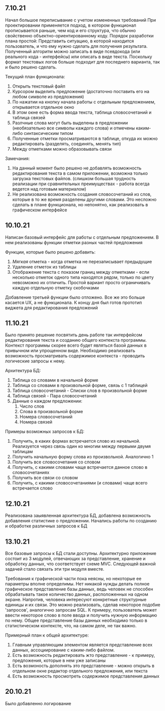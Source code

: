 ## 7.10.21

Начал большое переписывание с учетом измененных требований
При проектировании применяется подход, в котором функционал прописывается раньше, чем
код и его структура, что обычно свойственно объектно-ориентированному коду.
Порядок разработки плана простой: Представить ситуацию, в которой находится пользователь,
и что ему нужно сделать для получения результата.
Полученный алгоритм можно записать в виде псевдокода (или реального кода - интерфейсы)
или описать в виде текста. Поскольку формат текстовых логов больше подходит для последнего
варианта, так и было решено сделать.

Текущий план функционала: 
1) Открыть текстовый файл
2) Курсором выделить предложение (достаточно поставить его на любом символе из предложения)
3) По нажатии на кнопку начала работы с отдельным предложением, открывается отдельное окно
4) В этом окне есть форма ввода текста, таблица словосочетаний и таблица связей
5) Разлчные слова могут быть выделены в предложении (необязательно все символы каждого слова)
 и отмечены каким-либо синтаксическим типом
6) Полученные отметки просматриваются в таблице, откуда их можно редактировать (разделять, соединять, менять тип)
7) Между отметками можно образовывать связи

Замечания: 
1) На данный момент было решено не добавлять возможность редактирования текста
 в самом приложении, возможна только загрузка текстовых файлов. (слишком большая
 трудность реализации при сравнительных преимуществах - работа всегда ведется 
 над готовым материалом)
2) Не реализована возможность создания словосочетаний из слов, которые в то же 
 время разделены другими словами. Это несложно сделать в плане функционала, но непонятно,
 как реализовать в графическом интерфейсе

## 10.10.21
Написан базовый интерфейс для работы с отдельным предложением.
В нем реализованы функции отметки разных частей предложения

Функции, которые было решено добавить:
1) *Мягкая* отметка - когда отметка не перезаписывает предыдущие
2) Удаление отметок из таблицы
3) Отображение текста с показом границ между отметками - если несколько отметок одного типа находятся рядом, только по цвету невозможно их отличить. Простой вариант просто ограничивать каждую отдельную отметку скобочками

Добавление третьей функции было отложено. Все же это больше касается UX, а не функционала.
К концу дня был готов прототип виджета для редактирования предложений

## 11.10.21

Было принято решение посвятить день работе так интерфейсом редактирования текста и созданию общего контекста 
программы. Контекст программы скорее всего будет являться базой данных в привычном или упрощенном виде.
Необходимо реализовать возможность просматривать содержимое контекста - проводить логические запросы к нему.

Архитектура БД:
1) Таблица со словами в начальной форме
2) Таблица со словами в произвольной форме, связь с 1 таблицей 
3) Таблица словосочетаний - Списки слов в произвольной форме 
4) Таблица связей - Пара словосочетаний 
5) Данные о каждом предложении:
   1. Число слов
   2. Слова в произвольной форме
   3. Номера словосочетаний 
   4. Номера связей

Примеры возможных запросов к БД: 
1) Получить, в каких формах встречается слово из начальной. Реализуется через связь один ко многим между первыми двумя таблицам
2) Получить начальную форму слова из произвольной. Аналогично 1
3) Получить все словосочетания со словом
4) Получить, с какими словами чаще встречается данное слово в словосочетаниях
5) Получить все связи со словом
6) Получить, с какими словосочетаниями (и словами) чаще всего встречается слово

## 12.10.21 

Реализована заыявленная архитектура БД, добавлена возможность добавления статистике о предложении.
Начались работы по созданию и обработке различных запросов к БД

## 13.10.21 
Все базовые запросы к БД стали доступны. Архитектурно приложение состоит из 3 модулей, отвечающих
за представление, хранение и обработку данных, что соответствует схеме MVC.
Следующей важной задачей стало связать эти три модуля вместе.

Требования к графической части пока неясны, но некоторые ее параметры вполне определимы. Нет никакой нужды
делать полное графическое представление базы данных, ведь человек не способен обрабатывать такое количество данных,
расположенных на одном экране. 
Напротив, человека интересуют конкретные структурные единицы и их связи. Это можно реализовать, сделав некоторое подобие
'запросов', аналогично запросам SQL. К примеру, пользователь может ввести некоторое слово в поле ввода и получить
нужную информацию по нему. Общее представление базы данных необходимо только в статистическом контексте, что, на самом 
деле, не так важно. 

Примерный план к общей архитектуре: 
1) Главным управляющим элементом является представление всех данных, ассоциирование с каким-либо файлом.
2) Есть возможность редактировать жто представление - к примеру, предложения, которые в нем уже записаны
3) Есть возмоность дополнять это представление - можно открыть в отдельном окне редактор отдельного предложения,
или текста
4) Есть возможность просмотреть содержимое представления данных 

## 20.10.21
Было добавленно логирование 